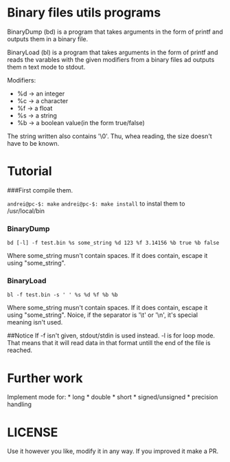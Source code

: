Binary files utils programs
===========================

BinaryDump (bd) is a program that takes
arguments in the form of printf and outputs
them in a binary file.

BinaryLoad (bl) is a program that takes
arguments in the form of printf and reads
the varables with the given modifiers from
a binary files ad outputs them n text mode to
stdout.

Modifiers:
* %d -> an integer
* %c ->  a character
* %f -> a float
* %s ->  a string
* %b -> a boolean value(in the form true/false)

The string written also contains '\0'.
Thu, whea reading, the size doesn't have
to be known.

Tutorial
========

###First compile them.

`andrei@pc-$: make`
`andrei@pc-$: make install` to instal them
to /usr/local/bin

### BinaryDump

`bd [-l] -f test.bin %s some_string %d 123 %f 3.14156 %b true %b false`

Where some_string musn't contain spaces. If it does contain,
escape it using "some_string".

### BinaryLoad

`bl -f test.bin -s ' ' %s %d %f %b %b`

Where some_string musn't contain spaces. If it does contain,
escape it using "some_string". Noice, if the separator is '\t' or
'\n', it's special meaning isn't used.


##Notice
If -f isn't given, stdout/stdin is used instead.
-l is for loop mode. That means that it will read
data in that format untill the end of the file is reached.

Further work
============

Implement mode for:
	* long
	* double
	* short
	* signed/unsigned
	* precision handling

LICENSE
=======

Use it however you like, modify it in any way.
If you improved it make a PR.
